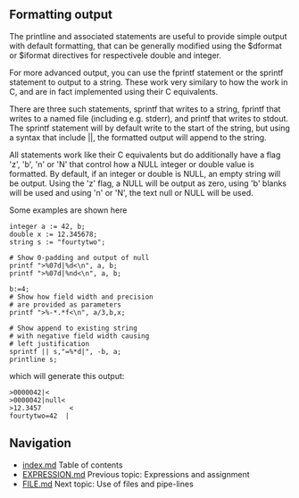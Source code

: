 ## Formatting output
The printline and associated statements are useful to provide
simple output with default formatting, that can be generally
modified using the $dformat or $iformat directives for 
respectivele double and integer.

For more advanced output, you can use the fprintf statement
or the sprintf statement to output to a string.
These work very similary to how the work in C, and are in
fact implemented using their C equivalents.

There are three such statements, sprintf that writes to a string,
fprintf that writes to a named file (including e.g. stderr), and
printf that writes to stdout.
The sprintf statement will by default write to the start of the string,
but using a syntax that include ||, the formatted output
will append to the string.

All statements work like their C equivalents but do additionally have
a flag 'z', 'b', 'n' or 'N' that control how a NULL integer or double
value is formatted.
By default, if an integer or double is NULL, an empty string will be output.
Using the 'z' flag, a NULL will be output as zero, using 'b' blanks will be
used and using 'n' or 'N', the text null or NULL will be used.

Some examples are shown here
```
integer a := 42, b;
double x := 12.345678;
string s := "fourtytwo";

# Show 0-padding and output of null
printf ">%07d|%d<\n", a, b; 
printf ">%07d|%nd<\n", a, b;

b:=4;
# Show how field width and precision
# are provided as parameters
printf ">%-*.*f<\n", a/3,b,x;

# Show append to existing string
# with negative field width causing
# left justification
sprintf || s,"=%*d|", -b, a;
printline s;
```
which will generate this output:
```
>0000042|<
>0000042|null<
>12.3457       <
fourtytwo=42  |
```

## Navigation
* [index.md](index.md#rwpload-simulator-users-guide) Table of contents
* [EXPRESSION.md](EXPRESSION.md) Previous topic: Expressions and assignment
* [FILE.md](FILE.md) Next topic: Use of files and pipe-lines

